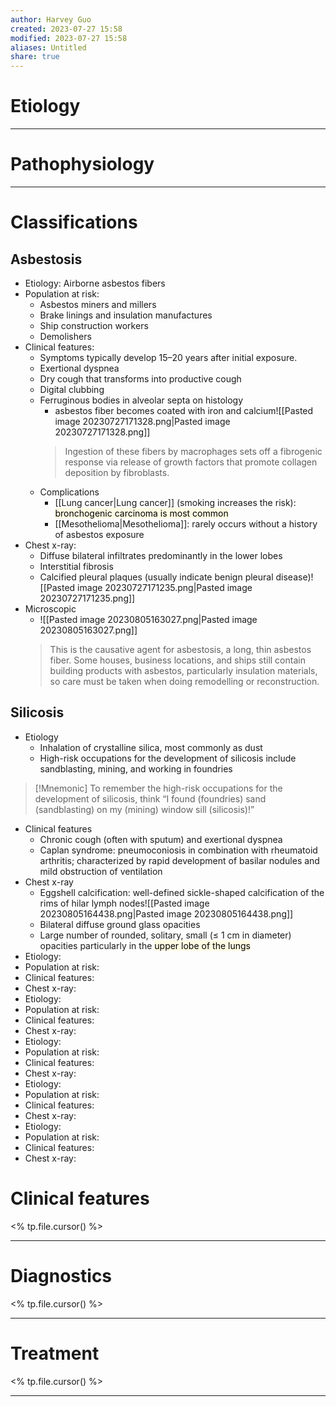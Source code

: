 ```yaml
---
author: Harvey Guo
created: 2023-07-27 15:58
modified: 2023-07-27 15:58
aliases: Untitled
share: true
---
```

# Etiology


---
# Pathophysiology


---
# Classifications
## Asbestosis
- Etiology: Airborne asbestos fibers
- Population at risk: 
	- Asbestos miners and millers
	- Brake linings and insulation manufactures
	- Ship construction workers
	- Demolishers
- Clinical features: 
	- Symptoms typically develop 15–20 years after initial exposure.
	- Exertional dyspnea
	- Dry cough that transforms into productive cough
	- Digital clubbing
	- Ferruginous bodies in alveolar septa on histology 
		- asbestos fiber becomes coated with iron and calcium![[Pasted image 20230727171328.png|Pasted image 20230727171328.png]]
		> Ingestion of these fibers by macrophages sets off a fibrogenic response via release of growth factors that promote collagen deposition by fibroblasts.
	- Complications
		- [[Lung cancer|Lung cancer]] (smoking increases the risk): <mark style="background: #FFF3A34A;">bronchogenic carcinoma is most common</mark>
		- [[Mesothelioma|Mesothelioma]]: rarely occurs without a history of asbestos exposure
- Chest x-ray: 
	- Diffuse bilateral infiltrates predominantly in the lower lobes
	- Interstitial fibrosis
	- Calcified pleural plaques (usually indicate benign pleural disease)![[Pasted image 20230727171235.png|Pasted image 20230727171235.png]]
 - Microscopic
	 - ![[Pasted image 20230805163027.png|Pasted image 20230805163027.png]]
	> This is the causative agent for asbestosis, a long, thin asbestos fiber. Some houses, business locations, and ships still contain building products with asbestos, particularly insulation materials, so care must be taken when doing remodelling or reconstruction.
## Silicosis
- Etiology
	- Inhalation of crystalline silica, most commonly as dust
	- High-risk occupations for the development of silicosis include sandblasting, mining, and working in foundries
>[!Mnemonic] 
>To remember the high-risk occupations for the development of silicosis, think “I found (foundries) sand (sandblasting) on my (mining) window sill (silicosis)!”

- Clinical features
	- Chronic cough (often with sputum) and exertional dyspnea
	- Caplan syndrome: pneumoconiosis in combination with rheumatoid arthritis; characterized by rapid development of basilar nodules and mild obstruction of ventilation
- Chest x-ray
	- Eggshell calcification: well-defined sickle-shaped calcification of the rims of hilar lymph nodes![[Pasted image 20230805164438.png|Pasted image 20230805164438.png]]
	- Bilateral diffuse ground glass opacities
	- Large number of rounded, solitary, small (≤ 1 cm in diameter) opacities particularly in the <mark style="background: #FFF3A34A;">upper lobe of the lungs</mark>
- Etiology: 
- Population at risk: 
- Clinical features: 
- Chest x-ray: 
- Etiology: 
- Population at risk: 
- Clinical features: 
- Chest x-ray: 
- Etiology: 
- Population at risk: 
- Clinical features: 
- Chest x-ray: 
- Etiology: 
- Population at risk: 
- Clinical features: 
- Chest x-ray: 
- Etiology: 
- Population at risk: 
- Clinical features: 
- Chest x-ray: 
# Clinical features
<% tp.file.cursor() %>

---
# Diagnostics
<% tp.file.cursor() %>

---
# Treatment
<% tp.file.cursor() %>

---
